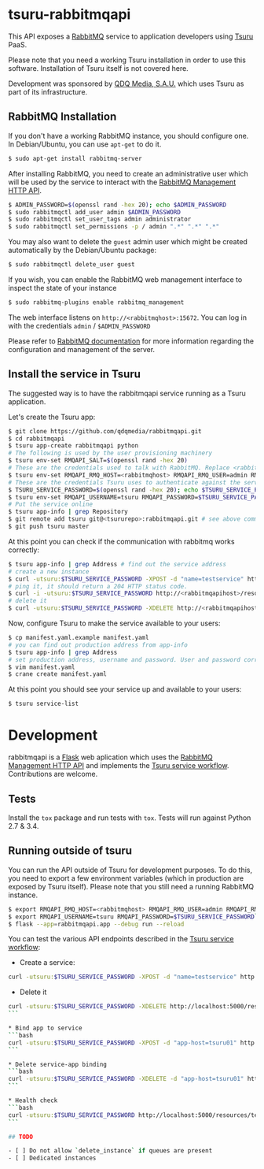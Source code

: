 # tsuru-rabbitmqapi

This API exposes a [RabbitMQ](https://www.rabbitmq.com) service to application developers using [Tsuru](https://tsuru.io) PaaS.

Please note that you need a working Tsuru installation in order to use this software. Installation of Tsuru itself is not covered here.

Development was sponsored by [QDQ Media, S.A.U.](https://qdqmedia.com) which uses Tsuru as part of its infrastructure.

## RabbitMQ Installation

If you don't have a working RabbitMQ instance, you should configure one. In Debian/Ubuntu, you can use `apt-get` to do it.

```bash
$ sudo apt-get install rabbitmq-server
```

After installing RabbitMQ, you need to create an administrative user which will be used by the service to interact
with the [RabbitMQ Management HTTP API](https://cdn.rawgit.com/rabbitmq/rabbitmq-management/master/priv/www/api/index.html).

```bash
$ ADMIN_PASSWORD=$(openssl rand -hex 20); echo $ADMIN_PASSWORD
$ sudo rabbitmqctl add_user admin $ADMIN_PASSWORD
$ sudo rabbitmqctl set_user_tags admin administrator
$ sudo rabbitmqctl set_permissions -p / admin ".*" ".*" ".*"
```

You may also want to delete the `guest` admin user which might be created automatically by the Debian/Ubuntu package:
  
```bash
$ sudo rabbitmqctl delete_user guest
```

If you wish, you can enable the RabbitMQ web management interface to inspect the state of your instance
 
```bash
$ sudo rabbitmq-plugins enable rabbitmq_management
```

The web interface listens on `http://<rabbitmqhost>:15672`. You can log in with the credentials `admin` / `$ADMIN_PASSWORD` 

Please refer to [RabbitMQ documentation](https://www.rabbitmq.com/admin-guide.html) for more information
regarding the configuration and management of the server.

## Install the service in Tsuru

The suggested way is to have the rabbitmqapi service running as a Tsuru application.

Let's create the Tsuru app:

```bash
$ git clone https://github.com/qdqmedia/rabbitmqapi.git
$ cd rabbitmqapi
$ tsuru app-create rabbitmqapi python
# The following is used by the user provisioning machinery
$ tsuru env-set RMQAPI_SALT=$(openssl rand -hex 20)  
# These are the credentials used to talk with RabbitMQ. Replace <rabbitmqhost> with the host of your RabbitMQ instance
$ tsuru env-set RMQAPI_RMQ_HOST=<rabbitmqhost> RMQAPI_RMQ_USER=admin RMQAPI_RMQ_PASSWORD=$ADMIN_PASSWORD
# These are the credentials Tsuru uses to authenticate against the service
$ TSURU_SERVICE_PASSWORD=$(openssl rand -hex 20); echo $TSURU_SERVICE_PASSWORD
$ tsuru env-set RMQAPI_USERNAME=tsuru RMQAPI_PASSWORD=$TSURU_SERVICE_PASSWORD
# Put the service online
$ tsuru app-info | grep Repository
$ git remote add tsuru git@<tsururepo>:rabbitmqapi.git # see above command for the URL
$ git push tsuru master
```

At this point you can check if the communication with rabbitmq works correctly:

```bash
$ tsuru app-info | grep Address # find out the service address
# create a new instance
$ curl -utsuru:$TSURU_SERVICE_PASSWORD -XPOST -d "name=testservice" http://<rabbitmqapihost>/resources
# ping it, it should return a 204 HTTP status code.
$ curl -i -utsuru:$TSURU_SERVICE_PASSWORD http://<rabbitmqapihost>/resources/testservice/status
# delete it
$ curl -utsuru:$TSURU_SERVICE_PASSWORD -XDELETE http://<rabbitmqapihost>/resources/testservice
```

Now, configure Tsuru to make the service available to your users:

```bash
$ cp manifest.yaml.example manifest.yaml
# you can find out production address from app-info
$ tsuru app-info | grep Address
# set production address, username and password. User and password correspond to $TSURU_SERVICE_USER and $TSURU_SERVICE_PASSWORD
$ vim manifest.yaml
$ crane create manifest.yaml
```

At this point you should see your service up and available to your users:

```bash
$ tsuru service-list
```

# Development

rabbitmqapi is a [Flask](http://flask.pocoo.org/) web aplication which uses the
[RabbitMQ Management HTTP API](https://cdn.rawgit.com/rabbitmq/rabbitmq-management/master/priv/www/api/index.html) and 
implements the [Tsuru service workflow](http://docs.tsuru.io/en/latest/services/api.html). Contributions are welcome.

## Tests

Install the `tox` package and run tests with `tox`. Tests will run against Python 2.7 & 3.4.

## Running outside of tsuru

You can run the API outside of Tsuru for development purposes. To do this, you need to export a few environment variables
(which in production are exposed by Tsuru itself). Please note that you still need a running RabbitMQ instance.

```bash
$ export RMQAPI_RMQ_HOST=<rabbitmqhost> RMQAPI_RMQ_USER=admin RMQAPI_RMQ_PASSWORD=$ADMIN_PASSWORD RMQAPI_SALT=$(openssl rand -hex 20)`
$ export RMQAPI_USERNAME=tsuru RMQAPI_PASSWORD=$TSURU_SERVICE_PASSWORD`
$ flask --app=rabbitmqapi.app --debug run --reload  
```
You can test the various API endpoints described in the [Tsuru service workflow](http://docs.tsuru.io/en/latest/services/api.html):

* Create a service:
```bash
curl -utsuru:$TSURU_SERVICE_PASSWORD -XPOST -d "name=testservice" http://localhost:5000/resources
```

* Delete it
````bash
curl -utsuru:$TSURU_SERVICE_PASSWORD -XDELETE http://localhost:5000/resources/testservice
```

* Bind app to service
```bash
curl -utsuru:$TSURU_SERVICE_PASSWORD -XPOST -d "app-host=tsuru01" http://localhost:5000/resources/testservice/bind-app
```

* Delete service-app binding
```bash
curl -utsuru:$TSURU_SERVICE_PASSWORD -XDELETE -d "app-host=tsuru01" http://localhost:5000/resources/testservice/bind-app
```

* Health check
```bash
curl -utsuru:$TSURU_SERVICE_PASSWORD http://localhost:5000/resources/testservice/status
```

## TODO

- [ ] Do not allow `delete_instance` if queues are present
- [ ] Dedicated instances
